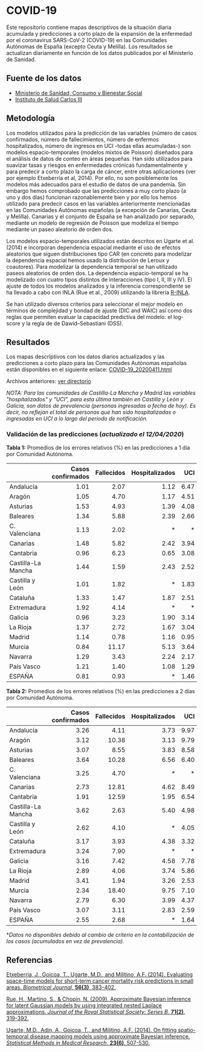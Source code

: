 # COVID-19
Este repositorio contiene mapas descriptivos de la situación diaria acumulada y predicciones a corto plazo de la expansión de la enfermedad por el coronavirus SARS-CoV-2 (COVID-19) en las Comunidades Autónomas de España (excepto Ceuta y Melilla). Los resultados se actualizan diariamente en función de los datos publicados por el Ministerio de Sanidad.

## Fuente de los datos

- [Ministerio de Sanidad, Consumo y Bienestar Social](https://www.mscbs.gob.es/profesionales/saludPublica/ccayes/alertasActual/nCov-China/situacionActual.htm)
- [Instituto de Salud Carlos III](https://covid19.isciii.es/)


## Metodología

Los modelos utilizados para la predicción de las variables (número de casos confirmados, número de fallecimientos, número de enfermos hospitalizados, número de ingresos en UCI -todas ellas acumuladas-) son modelos espacio-temporales (modelos mixtos de Poisson) diseñados para el análisis de datos de conteo en áreas pequeñas. Han sido utilizados para suavizar tasas y riesgos en enfermedades crónicas fundamentalmente y para predecir a corto plazo la carga de cáncer, entre otras aplicaciones (ver por ejemplo Etxeberria et al, 2014). Por ello, no son posiblemente los modelos más adecuados para el estudio de datos de una pandemia. Sin embargo hemos comprobado que las predicciones a muy corto plazo (a uno y dos días) funcionan razonablemente bien y por ello los hemos utilizado para predecir casos en las variables anteriormente mencionadas en las Comunidades Autónomas españolas (a excepción de Canarias, Ceuta y Melilla).  Canarias y el conjunto de España se han analizado por separado, mediante un modelo de regresión de Poisson que modeliza el tiempo mediante un paseo aleatorio de orden dos. 

Los modelos espacio-temporales utilizados están descritos en Ugarte et al. (2014) e incorporan dependencia espacial mediante el uso de efectos aleatorios que siguen distribuciones tipo CAR (en concreto para modelizar la dependencia espacial hemos usado la distribución de Leroux y coautores).  Para modelizar la dependencia temporal se han utilizado paseos aleatorios de orden dos. La dependencia espacio-temporal se ha modelizado con cuatro tipos distintos de interacciones (tipo I, II, III y IV). El ajuste de todos los modelos analizados y la inferencia correspondiente se ha llevado a cabo con INLA (Rue et al., 2009) utilizando la librería [R-INLA](http://www.r-inla.org/).

Se han utilizado diversos criterios para seleccionar el mejor modelo en términos de complejidad y bondad de ajuste (DIC and WAIC) así como dos reglas que permiten evaluar la capacidad predictiva del modelo: el log-score y la regla de de Dawid–Sebastiani (DSS).



## Resultados
Los mapas descriptivos con los datos diarios actualizados y las predicciones a corto plazo para las Comunidades Autónomas españolas están disponibles en el siguiente enlace:
[COVID-19_20200411.html](https://emi-sstcdapp.unavarra.es/COVID-19/COVID-19_20200411.html)

Archivos anteriores: [ver directorio](https://emi-sstcdapp.unavarra.es/COVID-19/)

_NOTA: Para las comunidades de Castilla-La Mancha y Madrid las variables "hospitalizados" y "UCI", para esta última también en Castilla y León y Galicia, son datos de prevalencia (personas ingresadas a fecha de hoy). Es decir, no reflejan el total de personas que han sido hospitalizadas o ingresadas en UCI a lo largo del periodo de notificación._


### Validación de las predicciones (_actualizado el 12/04/2020_)

__Tabla 1:__ Promedios de los errores relativos (%) en las predicciones a 1 día por Comunidad Autónoma.

|                   | Casos confirmados | Fallecidos | Hospitalizados | UCI |
|:------------------|-----:|-----:|-----:|-----:|
|Andalucía          |  1.01|  2.07|  1.12|  6.47|
|Aragón             |  1.05|  4.70|  1.17|  4.51|
|Asturias           |  1.53|  4.93|  1.39|  4.08|
|Baleares           |  1.34|  5.88|  2.39|  2.66|
|C. Valenciana      |  1.13|  2.02|    * |    * |
|Canarias           |  1.48|  5.82|  2.42|  3.94|
|Cantabria          |  0.96|  6.23|  0.65|  3.08|
|Castilla-La Mancha |  1.44|  1.59|  2.43|  2.52|
|Castilla y León    |  1.01|  1.82|    * |  1.83|
|Cataluña           |  1.33|  1.47|  1.87|  2.51|
|Extremadura        |  1.92|  4.14|    * |    * |
|Galicia            |  0.96|  3.23|  1.90|  3.14|
|La Rioja           |  1.37|  2.72|  1.67|  3.04|
|Madrid             |  1.14|  0.78|  1.16|  0.95|
|Murcia             |  0.84| 11.17|  5.13|  3.64|
|Navarra            |  1.29|  3.43|  2.24|  2.17|
|País Vasco         |  1.21|  1.40|  1.08|  1.29|
|ESPAÑA             |  0.81|  0.93|    * |  1.46|


__Tabla 2:__ Promedios de los errores relativos (%) en las predicciones a 2 días por Comunidad Autónoma.

|                   | Casos confirmados | Fallecidos | Hospitalizados | UCI |
|:------------------|------:|------:|------:|------:|
|Andalucía          |   3.26|   4.11|   3.73|   9.97|
|Aragón             |   3.12|  10.38|   3.13|   9.79|
|Asturias           |   3.07|   8.55|   3.83|   8.58|
|Baleares           |   3.64|  10.28|   6.56|   6.40|
|C. Valenciana      |   3.25|   4.70|     * |     * |
|Canarias           |   2.73|  12.81|   4.62|   8.49|
|Cantabria          |   1.91|  12.59|   1.95|   6.54|
|Castilla-La Mancha |   3.62|   2.63|   5.40|   4.98|
|Castilla y León    |   2.62|   4.10|     * |   4.05|
|Cataluña           |   3.17|   3.93|   4.38|   3.32|
|Extremadura        |   3.24|   7.90|     * |     * |
|Galicia            |   3.16|   7.42|   4.58|   7.78|
|La Rioja           |   2.89|   4.06|   3.74|   5.86|
|Madrid             |   3.41|   1.94|   3.26|   2.53|
|Murcia             |   2.34|  18.40|   9.75|   7.10|
|Navarra            |   2.79|   6.30|   3.99|   4.37|
|País Vasco         |   3.07|   3.11|   2.83|   2.59|
|ESPAÑA             |   2.55|   2.68|     * |   1.64|

*_Datos no disponibles debido al cambio de criterio en la contabilización de los casos (acumulados en vez de prevalencia)._


## Referencias
[Etxeberria, J., Goicoa, T., Ugarte, M.D., and Militino, A.F. (2014). Evaluating space-time models for short-term cancer mortality risk predictions in small areas. _Biometrical Journal_, __56(3)__, 383-402.](https://doi.org/10.1002/bimj.201200259)

[Rue, H., Martino, S., & Chopin, N. (2009). Approximate Bayesian inference for latent Gaussian models by using integrated nested Laplace approximations. _Journal of the Royal Statistical Society: Series B_, __71(2)__, 319-392.]( https://doi.org/10.1111/j.1467-9868.2008.00700.x)

[Ugarte, M.D., Adin, A., Goicoa, T., and Militino, A.F. (2014). On fitting spatio-temporal disease mapping models using approximate Bayesian inference. _Statistical Methods in Medical Research_, __23(6)__, 507-530.](https://doi.org/10.1177/0962280214527528)
